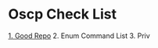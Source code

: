 # Oscp Check List

[1. Good Repo](https://github.com/darklite404/oscp/blob/master/github)
2. Enum Command List
3. Priv
